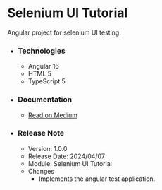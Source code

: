 # Selenium UI Tutorial
Angular project for selenium UI testing.

* ### Technologies
  * Angular 16
  * HTML 5
  * TypeScript 5

* ### Documentation
  * [Read on Medium](https://towardsdev.com/selenium-ee1292be0022)

* ### Release Note

  * Version: 1.0.0
  * Release Date: 2024/04/07
  * Module: Selenium UI Tutorial
  * Changes
    * Implements the angular test application.
